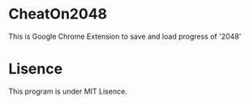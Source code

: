 CheatOn2048
=================

This is Google Chrome Extension to save and load progress of '2048'

Lisence
=======
This program is under MIT Lisence.
